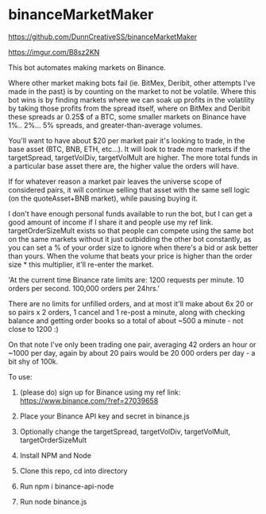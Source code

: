 # binanceMarketMaker


https://github.com/DunnCreativeSS/binanceMarketMaker


https://imgur.com/B8sz2KN


This bot automates making markets on Binance.


Where other market making bots fail (ie. BitMex, Deribit, other attempts I've made in the past) is by counting on the market to not be volatile. Where this bot wins is by finding markets where we can soak up profits in the volatility by taking those profits from the spread itself, where on BitMex and Deribit these spreads ar 0.25$ of a BTC, some smaller markets on Binance have 1%.. 2%... 5% spreads, and greater-than-average volumes.


You'll want to have about $20 per market pair it's looking to trade, in the base asset (BTC, BNB, ETH, etc...). It will look to trade more markets if the targetSpread, targetVolDiv, targetVolMult are higher. The more total funds in a particular base asset there are, the higher value the orders will have. 


If for whatever reason a market pair leaves the universe scope of considered pairs, it will continue selling that asset with the same sell logic (on the quoteAsset+BNB market), while pausing buying it.


I don't have enough personal funds available to run the bot, but I can get a good amount of income if I share it and people use my ref link. targetOrderSizeMult exists so that people can compete using the same bot on the same markets without it just outbidding the other bot constantly, as you can set a % of your order size to ignore when there's a bid or ask better than yours. When the volume that beats your price is higher than the order size * this multiplier, it'll re-enter the market.


'At the current time Binance rate limits are: 1200 requests per minute. 10 orders per second. 100,000 orders per 24hrs.'


There are no limits for unfilled orders, and at most it'll make about 6x 20 or so pairs x 2 orders, 1 cancel and 1 re-post a minute, along with checking balance and getting order books so a total of about ~500 a minute - not close to 1200 :)


On that note I've only been trading one pair, averaging 42 orders an hour or ~1000 per day, again by about 20 pairs would be 20 000 orders per day - a bit shy of 100k.



To use:


1. (please do) sign up for Binance using my ref link: https://www.binance.com/?ref=27039658


2. Place your Binance API key and secret in binance.js 


3. Optionally change the targetSpread, targetVolDiv, targetVolMult, targetOrderSizeMult


4. Install NPM and Node


5. Clone this repo, cd into directory


6. Run npm i binance-api-node


7. Run node binance.js
